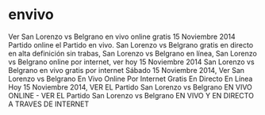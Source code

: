 envivo
======

Ver San Lorenzo vs Belgrano en vivo online gratis 15 Noviembre 2014 Partido online el Partido en vivo. San Lorenzo vs Belgrano gratis en directo en alta definición sin trabas, San Lorenzo vs Belgrano en línea, San Lorenzo vs Belgrano online por internet, ver hoy 15 Noviembre 2014 San Lorenzo vs Belgrano en vivo gratis por internet Sábado 15 Noviembre 2014, Ver San Lorenzo vs Belgrano En Vivo Online Por Internet Gratis En Directo En Línea Hoy 15 Noviembre 2014, VER EL Partido San Lorenzo vs Belgrano EN VIVO ONLINE - VER EL Partido San Lorenzo vs Belgrano EN VIVO Y EN DIRECTO A TRAVES DE INTERNET
